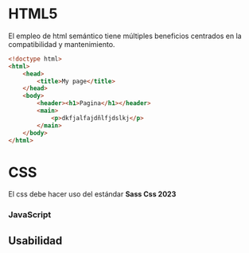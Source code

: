 # HTML5
El empleo de html semántico tiene múltiples beneficios centrados en la compatibilidad y mantenimiento.
```html
<!doctype html>
<html>
	<head>
		<title>My page</title>
	</head>
	<body>
		<header><h1>Pagina</h1></header>
		<main>
			<p>dkfjalfajdñlfjdslkj</p>
		</main>
	</body>
</html>
```
# CSS
El css debe hacer uso del estándar **Sass Css 2023** 
### JavaScript
## Usabilidad